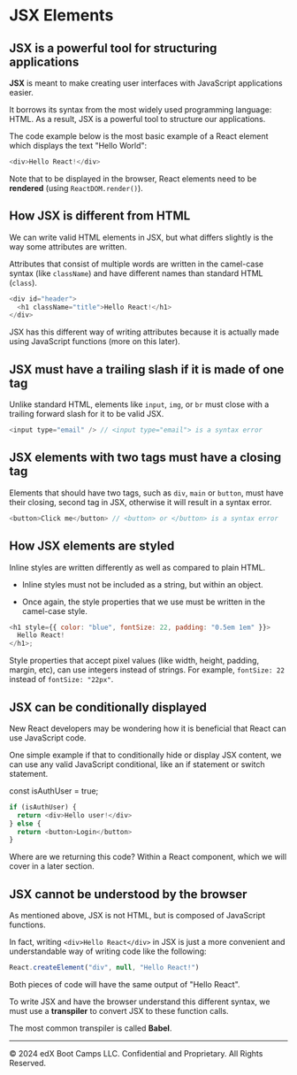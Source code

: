 # JSX Elements

## JSX is a powerful tool for structuring applications

**JSX** is meant to make creating user interfaces with JavaScript applications easier.

It borrows its syntax from the most widely used programming language: HTML. As a result, JSX is a powerful tool to structure our applications.

The code example below is the most basic example of a React element which displays the text "Hello World":

```js
<div>Hello React!</div>
```

Note that to be displayed in the browser, React elements need to be **rendered** (using `ReactDOM.render()`).

## How JSX is different from HTML

We can write valid HTML elements in JSX, but what differs slightly is the way some attributes are written.

Attributes that consist of multiple words are written in the camel-case syntax (like `className`) and have different names than standard HTML (`class`).

```js
<div id="header">
  <h1 className="title">Hello React!</h1>
</div>
```

JSX has this different way of writing attributes because it is actually made using JavaScript functions (more on this later).

## JSX must have a trailing slash if it is made of one tag

Unlike standard HTML, elements like `input`, `img`, or `br` must close with a trailing forward slash for it to be valid JSX.

```js
<input type="email" /> // <input type="email"> is a syntax error
```

## JSX elements with two tags must have a closing tag

Elements that should have two tags, such as `div`, `main` or `button`, must have their closing, second tag in JSX, otherwise it will result in a syntax error.

```js
<button>Click me</button> // <button> or </button> is a syntax error
```

## How JSX elements are styled

Inline styles are written differently as well as compared to plain HTML.

* Inline styles must not be included as a string, but within an object.

* Once again, the style properties that we use must be written in the camel-case style.

```js
<h1 style={{ color: "blue", fontSize: 22, padding: "0.5em 1em" }}>
  Hello React!
</h1>;
```

Style properties that accept pixel values (like width, height, padding, margin, etc), can use integers instead of strings. For example, `fontSize: 22` instead of `fontSize: "22px"`.

## JSX can be conditionally displayed

New React developers may be wondering how it is beneficial that React can use JavaScript code.

One simple example if that to conditionally hide or display JSX content, we can use any valid JavaScript conditional, like an if statement or switch statement.

const isAuthUser = true;

```js
if (isAuthUser) {
  return <div>Hello user!</div>   
} else {
  return <button>Login</button>
}
```

Where are we returning this code? Within a React component, which we will cover in a later section.

## JSX cannot be understood by the browser

As mentioned above, JSX is not HTML, but is composed of JavaScript functions.

In fact, writing `<div>Hello React</div>` in JSX is just a more convenient and understandable way of writing code like the following:

```js
React.createElement("div", null, "Hello React!")
```

Both pieces of code will have the same output of "Hello React".

To write JSX and have the browser understand this different syntax, we must use a **transpiler** to convert JSX to these function calls.

The most common transpiler is called **Babel**.

---
© 2024 edX Boot Camps LLC. Confidential and Proprietary. All Rights Reserved.